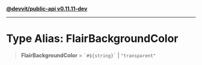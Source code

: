 [**@devvit/public-api v0.11.11-dev**](../../README.md)

---

# Type Alias: FlairBackgroundColor

> **FlairBackgroundColor** = `` `#${string}` `` \| `"transparent"`
